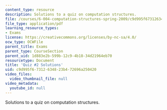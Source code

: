 ```yaml
---
content_type: resource
description: Solutions to a quiz on computation structures.
file: /courses/6-004-computation-structures-spring-2009/c9d995f67312634823b472696a250420_MIT6_004s09_quiz02_sol.pdf
file_type: application/pdf
learning_resource_types:
- Exams
license: https://creativecommons.org/licenses/by-nc-sa/4.0/
ocw_type: OCWFile
parent_title: Exams
parent_type: CourseSection
parent_uid: 1d883e2b-599b-12c9-4b18-34d21964eb70
resourcetype: Document
title: 'Quiz #2 Solutions'
uid: c9d995f6-7312-6348-23b4-72696a250420
video_files:
  video_thumbnail_file: null
video_metadata:
  youtube_id: null
---
```

Solutions to a quiz on computation structures.